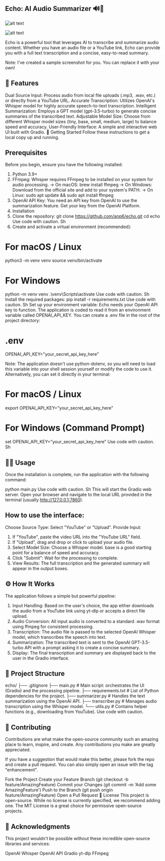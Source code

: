 ## Echo: AI Audio Summarizer 🔊📝
![alt text](https://img.shields.io/badge/Python-3.9+-blue.svg)

![alt text](https://img.shields.io/badge/License-MIT-yellow.svg)

Echo is a powerful tool that leverages AI to transcribe and summarize audio content. Whether you have an audio file or a YouTube link, Echo can provide you with a full text transcription and a concise, easy-to-read summary.

Note: I've created a sample screenshot for you. You can replace it with your own!

## 🌟 Features
Dual Source Input: Process audio from local file uploads (.mp3, .wav, etc.) or directly from a YouTube URL.
Accurate Transcription: Utilizes OpenAI's Whisper model for highly accurate speech-to-text transcription.
Intelligent Summarization: Employs a GPT model (gpt-3.5-turbo) to generate concise summaries of the transcribed text.
Adjustable Model Size: Choose from different Whisper model sizes (tiny, base, small, medium, large) to balance speed and accuracy.
User-Friendly Interface: A simple and interactive web UI built with Gradio.
🚀 Getting Started
Follow these instructions to get a local copy up and running.

## Prerequisites
Before you begin, ensure you have the following installed:

1. Python 3.9+
2. FFmpeg: Whisper requires FFmpeg to be installed on your system for audio processing.
-> On macOS: brew install ffmpeg
-> On Windows: Download from the official site and add to your system's PATH.
-> On Linux: sudo apt update && sudo apt install ffmpeg
3. OpenAI API Key: You need an API key from OpenAI to use the summarization feature. Get your key from the OpenAI Platform.
4. Installation
5. Clone the repository:
git clone https://github.com/anp6/echo.git
cd echo
Use code with caution.
Sh
6. Create and activate a virtual environment (recommended):
# For macOS / Linux
python3 -m venv venv
source venv/bin/activate

# For Windows
python -m venv venv
.\venv\Scripts\activate
Use code with caution.
Sh
Install the required packages:
pip install -r requirements.txt
Use code with caution.
Sh
Set up your environment variable:
Echo needs your OpenAI API key to function. The application is coded to read it from an environment variable called OPENAI_API_KEY.
You can create a .env file in the root of the project directory:
# .env
OPENAI_API_KEY="your_secret_api_key_here"


Note: The application doesn't use python-dotenv, so you will need to load this variable into your shell session yourself or modify the code to use it.
Alternatively, you can set it directly in your terminal:
# For macOS / Linux
export OPENAI_API_KEY="your_secret_api_key_here"

# For Windows (Command Prompt)
set OPENAI_API_KEY="your_secret_api_key_here"
Use code with caution.
Sh


## 🏃‍♀️ Usage
Once the installation is complete, run the application with the following command:

python main.py
Use code with caution.
Sh
This will start the Gradio web server. Open your browser and navigate to the local URL provided in the terminal (usually http://127.0.0.1:7860).

## How to use the interface:
Choose Source Type: Select "YouTube" or "Upload".
Provide Input:
1. If "YouTube", paste the video URL into the "YouTube URL" field.
2. If "Upload", drag and drop or click to upload your audio file.
3. Select Model Size: Choose a Whisper model. base is a good starting point for a balance of speed and accuracy.
4. Click "Submit": Wait for the processing to complete.
5. View Results: The full transcription and the generated summary will appear in the output boxes.


## ⚙️ How It Works
The application follows a simple but powerful pipeline:

1. Input Handling: Based on the user's choice, the app either downloads the audio from a YouTube link using yt-dlp or accepts a direct file upload.
2. Audio Conversion: All input audio is converted to a standard .wav format using ffmpeg for consistent processing.
3. Transcription: The audio file is passed to the selected OpenAI Whisper model, which transcribes the speech into text.
4. Summarization: The transcribed text is sent to the OpenAI GPT-3.5-turbo API with a prompt asking it to create a concise summary.
5. Display: The final transcription and summary are displayed back to the user in the Gradio interface.


## 📂 Project Structure
echo/
├── .gitignore
├── main.py            # Main script: orchestrates the UI (Gradio) and the processing pipeline.
├── requirements.txt   # List of Python dependencies for the project.
├── summarizer.py      # Handles the text summarization using the OpenAI API.
├── transcriber.py     # Manages audio transcription using the Whisper model.
└── utils.py           # Contains helper functions (e.g., downloading from YouTube).
Use code with caution.


## 🤝 Contributing
Contributions are what make the open-source community such an amazing place to learn, inspire, and create. Any contributions you make are greatly appreciated.

If you have a suggestion that would make this better, please fork the repo and create a pull request. You can also simply open an issue with the tag "enhancement".

Fork the Project
Create your Feature Branch (git checkout -b feature/AmazingFeature)
Commit your Changes (git commit -m 'Add some AmazingFeature')
Push to the Branch (git push origin feature/AmazingFeature)
Open a Pull Request
📄 License
This project is open-source. While no license is currently specified, we recommend adding one. The MIT License is a great choice for permissive open-source projects.

## 🙏 Acknowledgments
This project wouldn't be possible without these incredible open-source libraries and services:

OpenAI Whisper
OpenAI API
Gradio
yt-dlp
FFmpeg

